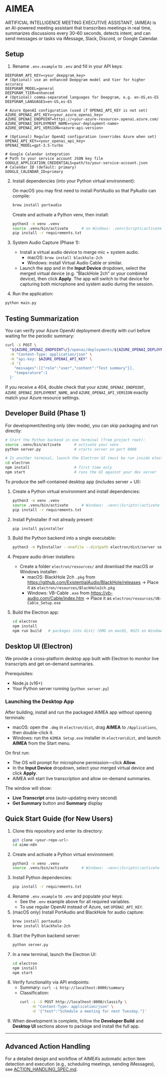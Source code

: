 # AIMEA

ARTIFICIAL INTELLIGENCE MEETING EXECUTIVE ASSISTANT, (AIMEA) is an AI-powered meeting assistant that transcribes meetings in real time, summarizes discussions every 30–60 seconds, detects intent, and can send messages or tasks via iMessage, Slack, Discord, or Google Calendar.

## Setup

1. Rename `.env.example` to `.env` and fill in your API keys:

```env
DEEPGRAM_API_KEY=<your_deepgram_key>
# (Optional) use an enhanced Deepgram model and tier for higher accuracy
DEEPGRAM_MODEL=general
DEEPGRAM_TIER=enhanced
# (Optional) comma-separated languages for Deepgram, e.g. en-US,es-ES
DEEPGRAM_LANGUAGES=en-US,es-ES

# Azure OpenAI configuration (used if OPENAI_API_KEY is not set)
AZURE_OPENAI_API_KEY=<your_azure_openai_key>
AZURE_OPENAI_ENDPOINT=https://<your-azure-resource>.openai.azure.com/
AZURE_OPENAI_DEPLOYMENT_NAME=<your-deployment-name>
AZURE_OPENAI_API_VERSION=<azure-api-version>

# (Optional) Regular OpenAI configuration (overrides Azure when set)
OPENAI_API_KEY=<your_openai_api_key>
OPENAI_MODEL=gpt-3.5-turbo

# Google Calendar integration
# Path to your service account JSON key file
GOOGLE_APPLICATION_CREDENTIALS=path/to/your-service-account.json
# Calendar ID (default: primary)
GOOGLE_CALENDAR_ID=primary
```


2. Install dependencies (into your Python virtual environment):

   On macOS you may first need to install PortAudio so that PyAudio can compile:

   ```bash
   brew install portaudio
   ```

   Create and activate a Python venv, then install:
   ```bash
   python3 -m venv .venv
   source .venv/bin/activate      # on Windows: .venv\Scripts\activate
   pip install -r requirements.txt
   ```

3. System Audio Capture (Phase 1):
   - Install a virtual audio device to merge mic + system audio.
     * macOS: `brew install blackhole-2ch`
     * Windows: install Virtual Audio Cable or similar.
   - Launch the app and in the **Input Device** dropdown, select the merged virtual device (e.g. “BlackHole 2ch” or your combined device), then click **Apply**.
     The app will switch to that device for capturing both microphone and system audio during the session.

4. Run the application:

```bash
python main.py
```

## Testing Summarization

You can verify your Azure OpenAI deployment directly with curl before waiting for the periodic summary:

```bash
curl -X POST \
  "${AZURE_OPENAI_ENDPOINT%/}/openai/deployments/${AZURE_OPENAI_DEPLOYMENT_NAME}/chat/completions?api-version=${AZURE_OPENAI_API_VERSION}" \
  -H "Content-Type: application/json" \
  -H "api-key: $AZURE_OPENAI_API_KEY" \
  -d '{
    "messages":[{"role":"user","content":"Test summary"}],
    "temperature":1
  }'
```

If you receive a 404, double check that your `AZURE_OPENAI_ENDPOINT`, `AZURE_OPENAI_DEPLOYMENT_NAME`, and `AZURE_OPENAI_API_VERSION` exactly match your Azure resource settings.

## Developer Build (Phase 1)

For development/testing only (dev mode), you can skip packaging and run directly:
```bash
# Start the Python backend in one terminal (from project root):
source .venv/bin/activate      # activate your venv
python server.py               # starts server on port 8000
```
```bash
# In another terminal, launch the Electron UI (must be run inside electron folder):
cd electron
npm install                    # first time only
npm start                      # runs the UI against your dev server
```
To produce the self-contained desktop app (includes server + UI):

1. Create a Python virtual environment and install dependencies:
   ```bash
   python3 -m venv .venv
   source .venv/bin/activate      # Windows: .venv\\Scripts\\activate
   pip install -r requirements.txt
   ```

2. Install PyInstaller if not already present:
   ```bash
   pip install pyinstaller
   ```

3. Build the Python backend into a single executable:
   ```bash
   python3 -m PyInstaller --onefile --distpath electron/dist/server server.py
   ```

4. Prepare audio driver installers:
   - Create a folder `electron/resources/` and download the macOS or Windows installer:
     * macOS: BlackHole 2ch `.pkg` from https://github.com/ExistentialAudio/BlackHole/releases
       → Place it as `electron/resources/BlackHole2ch.pkg`
     * Windows: VB-Cable `.exe` from https://vb-audio.com/Cable/index.htm
       → Place it as `electron/resources/VB-Cable_Setup.exe`

4. Build the Electron app:
   ```bash
   cd electron
   npm install
   npm run build   # packages into dist/ (DMG on macOS, NSIS on Windows)
   ```

## Desktop UI (Electron)

We provide a cross-platform desktop app built with Electron to monitor live transcripts and get on-demand summaries.

Prerequisites:
 - Node.js (v16+)
 - Your Python server running (`python server.py`)

### Launching the Desktop App
After building, install and run the packaged AIMEA app without opening terminals:
- macOS: open the `.dmg` in `electron/dist`, drag **AIMEA** to `/Applications`, then double-click it.
- Windows: run the `AIMEA Setup.exe` installer in `electron\dist`, and launch **AIMEA** from the Start menu.

On first run:
- The OS will prompt for microphone permission—click **Allow**.
- In the **Input Device** dropdown, select your merged virtual device and click **Apply**.
- AIMEA will start live transcription and allow on-demand summaries.

The window will show:
 - **Live Transcript** area (auto-updating every second)
 - **Get Summary** button and **Summary** display

## Quick Start Guide (for New Users)

1. Clone this repository and enter its directory:
   ```bash
   git clone <your-repo-url>
   cd aime-n8n
   ```
2. Create and activate a Python virtual environment:
   ```bash
   python3 -m venv .venv
   source .venv/bin/activate      # Windows: .venv\\Scripts\\activate
   ```
3. Install Python dependencies:
   ```bash
   pip install -r requirements.txt
   ```
4. Rename `.env.example` to `.env` and populate your keys:
   - See the `.env` example above for all required variables.
   - To use regular OpenAI instead of Azure, set `OPENAI_API_KEY`.
5. (macOS only) Install PortAudio and BlackHole for audio capture:
   ```bash
   brew install portaudio
   brew install blackhole-2ch
   ```
6. Start the Python backend server:
   ```bash
   python server.py
   ```
7. In a new terminal, launch the Electron UI:
   ```bash
   cd electron
   npm install
   npm start
   ```
8. Verify functionality via API endpoints:
   - Summary: `curl -i http://localhost:8000/summary`
   - Classification:
     ```bash
     curl -i -X POST http://localhost:8000/classify \
          -H "Content-Type: application/json" \
          -d '{"text":"Schedule a meeting for next Tuesday."}'
     ```
9. When development is complete, follow the **Developer Build** and **Desktop UI** sections above to package and install the full app.

---

## Advanced Action Handling

For a detailed design and workflow of AIMEA’s automatic action item detection and execution (e.g., scheduling meetings, sending iMessages), see [ACTION_HANDLING_SPEC.md](./ACTION_HANDLING_SPEC.md).
